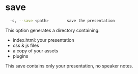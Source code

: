 # save

```sh
  -s, --save <path>        save the presentation
```

This option generates a directory containing:

- index.html: your presentation
- css & js files
- a copy of your assets
- plugins

This save contains only your presentation, no speaker notes.
